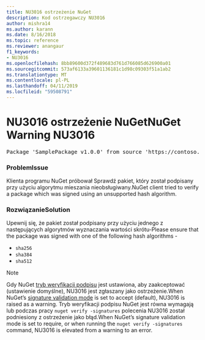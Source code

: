 ```yaml
---
title: NU3016 ostrzeżenie NuGet
description: Kod ostrzegawczy NU3016
author: mishra14
ms.author: karann
ms.date: 8/16/2018
ms.topic: reference
ms.reviewer: anangaur
f1_keywords:
- NU3016
ms.openlocfilehash: 8bb89600d372f489683d761d766085d626900a01
ms.sourcegitcommit: 573af6133a39601136181c1d98c09303f51a1ab2
ms.translationtype: MT
ms.contentlocale: pl-PL
ms.lasthandoff: 04/11/2019
ms.locfileid: "59508791"
---
```

# <a name="nuget-warning-nu3016"></a><span data-ttu-id="29e5e-103">NU3016 ostrzeżenie NuGet</span><span class="sxs-lookup"><span data-stu-id="29e5e-103">NuGet Warning NU3016</span></span>

<pre>Package 'SamplePackage v1.0.0' from source 'https://contoso.com/index.json': The package hash uses an unsupported hash algorithm.</pre>

### <a name="issue"></a><span data-ttu-id="29e5e-104">Problem</span><span class="sxs-lookup"><span data-stu-id="29e5e-104">Issue</span></span>

<span data-ttu-id="29e5e-105">Klienta programu NuGet próbował Sprawdź pakiet, który został podpisany przy użyciu algorytmu mieszania nieobsługiwany.</span><span class="sxs-lookup"><span data-stu-id="29e5e-105">NuGet client tried to verify a package which was signed using an unsupported hash algorithm.</span></span>


### <a name="solution"></a><span data-ttu-id="29e5e-106">Rozwiązanie</span><span class="sxs-lookup"><span data-stu-id="29e5e-106">Solution</span></span>

<span data-ttu-id="29e5e-107">Upewnij się, że pakiet został podpisany przy użyciu jednego z następujących algorytmów wyznaczania wartości skrótu-</span><span class="sxs-lookup"><span data-stu-id="29e5e-107">Please ensure that the package was signed  with one of the following hash algorithms -</span></span> 
* `sha256`
* `sha384`
* `sha512`


> [!Note]
> <span data-ttu-id="29e5e-108">Gdy NuGet [tryb weryfikacji podpisu](https://docs.microsoft.com/en-us/nuget/consume-packages/installing-signed-packages#configure-package-signature-requirements) jest ustawiona, aby zaakceptować (ustawienie domyślne), NU3016 jest zgłaszany jako ostrzeżenie.</span><span class="sxs-lookup"><span data-stu-id="29e5e-108">When NuGet’s [signature validation mode](https://docs.microsoft.com/en-us/nuget/consume-packages/installing-signed-packages#configure-package-signature-requirements) is set to accept (default), NU3016 is raised as a warning.</span></span> <span data-ttu-id="29e5e-109">Tryb weryfikacji podpisu NuGet jest równa wymagają lub podczas pracy `nuget verify -signatures` polecenia NU3016 został podniesiony z ostrzeżenie jako błąd.</span><span class="sxs-lookup"><span data-stu-id="29e5e-109">When NuGet’s signature validation mode is set to require, or when running the `nuget verify -signatures` command, NU3016 is elevated from a warning to an error.</span></span> 